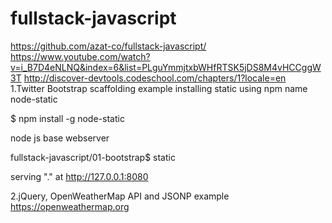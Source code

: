 # fullstack-javascript
https://github.com/azat-co/fullstack-javascript/
https://www.youtube.com/watch?v=i_B7D4eNLNQ&index=6&list=PLguYmmjtxbWHfRTSK5jDS8M4vHCCggW3T	
http://discover-devtools.codeschool.com/chapters/1?locale=en	
1.Twitter Bootstrap scaffolding example
installing static  using npm name node-static



$  npm install -g node-static

node js base webserver

fullstack-javascript/01-bootstrap$ static

serving "." at http://127.0.0.1:8080



2.jQuery, OpenWeatherMap API and JSONP example
  https://openweathermap.org
  